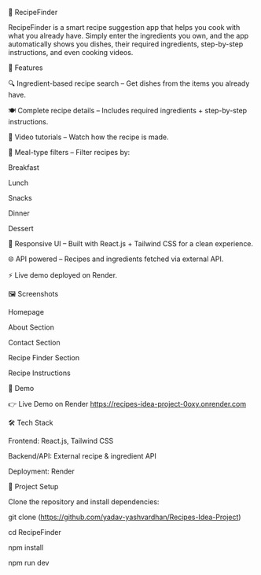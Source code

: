 🍳 RecipeFinder

RecipeFinder is a smart recipe suggestion app that helps you cook with what you already have. Simply enter the ingredients you own, and the app automatically shows you dishes, their required ingredients, step-by-step instructions, and even cooking videos.

🚀 Features

🔍 Ingredient-based recipe search – Get dishes from the items you already have.

🍽️ Complete recipe details – Includes required ingredients + step-by-step instructions.

🎥 Video tutorials – Watch how the recipe is made.

🥞 Meal-type filters – Filter recipes by:

Breakfast

Lunch

Snacks

Dinner

Dessert

📱 Responsive UI – Built with React.js + Tailwind CSS for a clean experience.

🌐 API powered – Recipes and ingredients fetched via external API.

⚡ Live demo deployed on Render.

🖼️ Screenshots

Homepage

About Section

Contact Section

Recipe Finder Section

Recipe Instructions

🔗 Demo

👉 Live Demo on Render https://recipes-idea-project-0oxy.onrender.com

🛠️ Tech Stack

Frontend: React.js, Tailwind CSS

Backend/API: External recipe & ingredient API

Deployment: Render

📂 Project Setup

Clone the repository and install dependencies:

git clone (https://github.com/yadav-yashvardhan/Recipes-Idea-Project)

cd RecipeFinder

npm install

npm run dev
